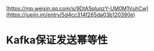 [https://mp.weixin.qq.com/s/9DtA5pluqzY-UM0M1VuhCw](https://juejin.im/entry/5d4cc314f265da03b120390e)

# Kafka保证发送幂等性
